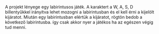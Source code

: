 A projekt lényege egy labirintusos játék. A karaktert a W, A, S, D billentyűkkel irányítva lehet mozogni a labirintusban
és el kell érni a kijelölt kijáratot. Miután egy labirintusban elértük a kijáratot, rögtön bedob a következő labirintusba.
így csak akkor nyer a játékos ha az egészen végig tud menni.